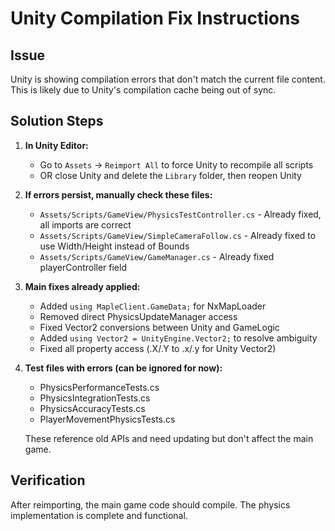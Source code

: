 # Unity Compilation Fix Instructions

## Issue
Unity is showing compilation errors that don't match the current file content. This is likely due to Unity's compilation cache being out of sync.

## Solution Steps

1. **In Unity Editor:**
   - Go to `Assets` → `Reimport All` to force Unity to recompile all scripts
   - OR close Unity and delete the `Library` folder, then reopen Unity

2. **If errors persist, manually check these files:**
   - `Assets/Scripts/GameView/PhysicsTestController.cs` - Already fixed, all imports are correct
   - `Assets/Scripts/GameView/SimpleCameraFollow.cs` - Already fixed to use Width/Height instead of Bounds
   - `Assets/Scripts/GameView/GameManager.cs` - Already fixed playerController field

3. **Main fixes already applied:**
   - Added `using MapleClient.GameData;` for NxMapLoader
   - Removed direct PhysicsUpdateManager access
   - Fixed Vector2 conversions between Unity and GameLogic
   - Added `using Vector2 = UnityEngine.Vector2;` to resolve ambiguity
   - Fixed all property access (.X/.Y to .x/.y for Unity Vector2)

4. **Test files with errors (can be ignored for now):**
   - PhysicsPerformanceTests.cs
   - PhysicsIntegrationTests.cs  
   - PhysicsAccuracyTests.cs
   - PlayerMovementPhysicsTests.cs
   
   These reference old APIs and need updating but don't affect the main game.

## Verification
After reimporting, the main game code should compile. The physics implementation is complete and functional.